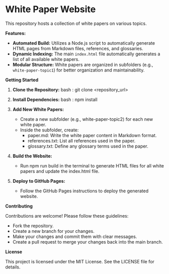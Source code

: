 # White Paper Website

This repository hosts a collection of white papers on various topics.

**Features:**

* **Automated Build:** Utilizes a Node.js script to automatically generate HTML pages from Markdown files, references, and glossaries.
* **Dynamic Indexing:** The main `index.html` file automatically generates a list of all available white papers.
* **Modular Structure:** White papers are organized in subfolders (e.g., `white-paper-topic1`) for better organization and maintainability.

**Getting Started**

1. **Clone the Repository:** 
   bash :  git clone <repository_url>

2. **Install Dependencies:**
   bash :  npm install

3. **Add New White Papers:**
   * Create a new subfolder (e.g., white-paper-topic2) for each new white paper.
   * Inside the subfolder, create:
      * paper.md: Write the white paper content in Markdown format.
      * references.txt: List all references used in the paper.
      * glossary.txt: Define any glossary terms used in the paper.

4. **Build the Website:**
   * Run npm run build in the terminal to generate HTML files for all white papers and update the index.html file.

5. **Deploy to GitHub Pages:**
   * Follow the GitHub Pages instructions to deploy the generated website.

**Contributing**

Contributions are welcome! Please follow these guidelines:
   * Fork the repository.
   * Create a new branch for your changes.
   * Make your changes and commit them with clear messages.   
   * Create a pull request to merge your changes back into the main branch.

**License**

This project is licensed under the MIT License. See the LICENSE file for details.
